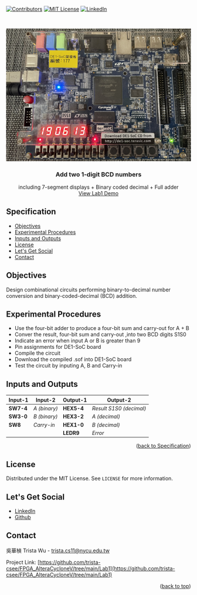 <a name="readme-top"></a>
<!-- PROJECT SHIELDS -->
[![Contributors][contributors-shield]]()
[![MIT License][license-shield]][license-url]
[![LinkedIn][linkedin-shield]][linkedin-url]

<!-- PROJECT LOGO -->
<br />
<p align="center">
  <a href="https://github.com/trista-csee/FPGA_AlteraCycloneV/tree/main/Lab1">
    <img src="https://github.com/trista-csee/FPGA_AlteraCycloneV/blob/main/images/Lab1-Logo.jpg" alt="Logo">
  </a>

  <h3 align="center">Add two 1-digit BCD numbers</h3>

  <p align="center">
    including 7-segment displays + Binary coded decimal + Full adder
    <br />
    <a href="https://github.com/trista-csee/FPGA_AlteraCycloneV/tree/main/LabsDemo/Lab1">View Lab1 Demo</a>
  </p>
</p>


<a name="Spec"></a>
<!-- Specification -->
## Specification

* [Objectives](#objectives)
* [Experimental Procedures](#experimental-procedures)
* [Inputs and Outputs](#inputs-and-outputs)
* [License](#license)
* [Let's Get Social](#lets-get-social)
* [Contact](#contact)


<!-- Objectives -->
## Objectives

Design combinational circuits performing binary-to-decimal number conversion and binary-coded-decimal (BCD) addition.


<!-- Experimental Procedures -->
## Experimental Procedures

* Use the four-bit adder to produce a four-bit sum and carry-out for A + B
* Conver the result, four-bit sum and carry-out ,into two BCD digits S1S0
* Indicate an error when input A or B is greater than 9
* Pin assignments for DE1-SoC board
* Compile the circuit
* Download the compiled .sof into DE1-SoC board
* Test the circuit by inputing A, B and Carry-in


<!-- Inputs and Outputs -->
## Inputs and Outputs

|Input-1|Input-2|Output-1|Output-2|
|-----------|-------------|------------|------------------------|
|**SW7-4**|*A (binary)*|**HEX5-4**|*Result S1S0 (decimal)*|
|**SW3-0**|*B (binary)*|**HEX3-2**|*A (decimal)*|
|**SW8**|*Carry-in*|**HEX1-0**|*B (decimal)*|
|||**LEDR9**|*Error*|

<p align="right">(<a href="#Spec">back to Specification</a>)</p>



<!-- LICENSE -->
## License

Distributed under the MIT License. See `LICENSE` for more information.


<!-- LET'S GET SOCIAL -->
## Let's Get Social

* [LinkedIn](https://www.linkedin.com/in/%E8%8F%AF%E6%A5%A8-%E5%90%B3-363252241/)
* [Github](https://github.com/trista-csee)


<!-- CONTACT -->
## Contact

吳華楨 Trista Wu - trista.cs11@nycu.edu.tw

Project Link: [https://github.com/trista-csee/FPGA_AlteraCycloneV/tree/main/Lab1](https://github.com/trista-csee/FPGA_AlteraCycloneV/tree/main/Lab1)

<p align="right">(<a href="#readme-top">back to top</a>)</p>


<!-- MARKDOWN LINKS & IMAGES -->
[contributors-shield]: https://img.shields.io/badge/contributors-1-orange.svg?style=flat-square
[license-shield]: https://img.shields.io/badge/license-MIT-blue.svg?style=flat-square
[license-url]: https://choosealicense.com/licenses/mit
[linkedin-shield]: https://img.shields.io/badge/-LinkedIn-black.svg?style=flat-square&logo=linkedin&colorB=555
[linkedin-url]: https://www.linkedin.com/in/%E8%8F%AF%E6%A5%A8-%E5%90%B3-363252241/
[product-screenshot]: ./images/projects/portfolio.jpg
